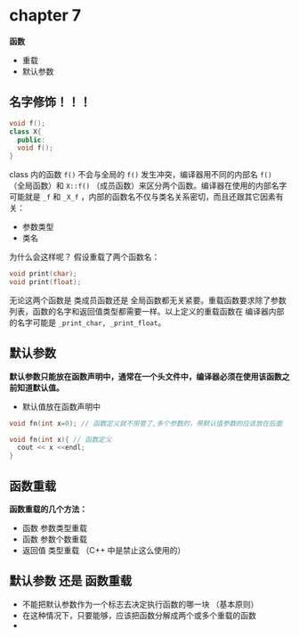 # chapter 7

**函数**

* 重载 
* 默认参数



## 名字修饰！！！

```c++
void f();
class X{
  public:
  void f();
}
```

class 内的函数 `f()` 不会与全局的 `f()` 发生冲突，编译器用不同的内部名 `f()` （全局函数）和 `X::f()` （成员函数）来区分两个函数。编译器在使用的内部名字可能就是 `_f` 和 `_X_f` ，内部的函数名不仅与类名关系密切，而且还跟其它因素有关：

* 参数类型
* 类名

为什么会这样呢？ 假设重载了两个函数名：

```c++
void print(char);
void print(float);
```

无论这两个函数是 类成员函数还是 全局函数都无关紧要。重载函数要求除了参数列表，函数的名字和返回值类型都需要一样。以上定义的重载函数在 编译器内部的名字可能是 `_print_char, _print_float`。



## 默认参数

**默认参数只能放在函数声明中，通常在一个头文件中，编译器必须在使用该函数之前知道默认值。**

* 默认值放在函数声明中

```c++
void fn(int x=0); // 函数定义就不用管了,多个参数的，带默认值参数的应该放在后面

void fn(int x){ // 函数定义
  cout << x <<endl;
}
```





## 函数重载

**函数重载的几个方法：**

* 函数 参数类型重载
* 函数 参数个数重载
* 返回值 类型重载 （C++ 中是禁止这么使用的）





## 默认参数 还是 函数重载

* 不能把默认参数作为一个标志去决定执行函数的哪一块 （基本原则）
* 在这种情况下，只要能够，应该把函数分解成两个或多个重载的函数
* ​